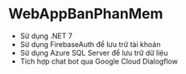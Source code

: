 # WebAppBanPhanMem
- Sử dụng .NET 7 
- Sử dụng FirebaseAuth để lưu trữ tài khoản
- Sử dụng Azure SQL Server để lưu trữ dữ liệu
- Tích hợp chat bot qua Google Cloud Dialogflow
